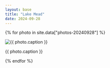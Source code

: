 ```yaml
---
layout: base
title: "Lake Mead"
date: 2024-09-28
---
```


{% for photo in site.data["photos-20240928"] %}
  <div>
    <img src="{{ site.baseurl }}/photos/{{ photo.file }}" alt="{{ photo.caption }}">
    <p>{{ photo.caption }}</p>
  </div>
{% endfor %}